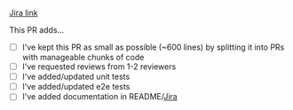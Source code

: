 [Jira link](jira-link-here) <!-- Remove this link if no relevant Jira link -->

This PR adds... <!-- A brief description of what your PR does -->

<!-- This checklist is just a guideline.-->

<!-- If any of the following does not apply to your PR, please leave them unchecked and explain in the PR description -->

-   [ ] I've kept this PR as small as possible (~600 lines) by splitting it into PRs with manageable chunks of code
-   [ ] I've requested reviews from 1-2 reviewers
-   [ ] I've added/updated unit tests
-   [ ] I've added/updated e2e tests
-   [ ] I've added documentation in README/[Jira](insertlinkhere.com)
